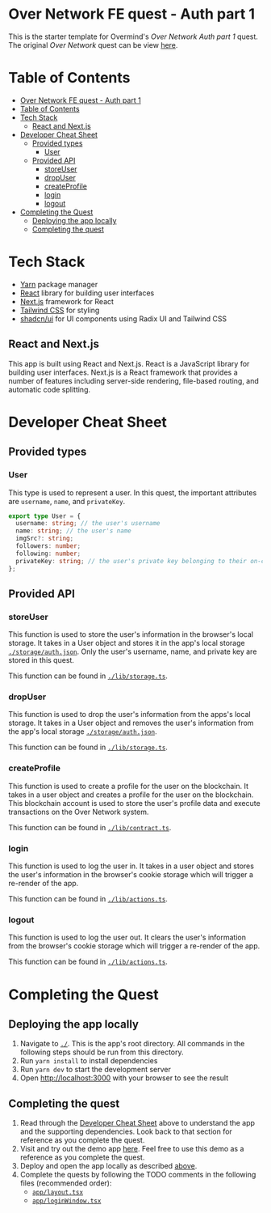 # Over Network FE quest - Auth part 1

This is the starter template for Overmind's *Over Network Auth part 1* quest. The original *Over Network* quest can be view [here](https://overmind.xyz/quests/over-network).

# Table of Contents

- [Over Network FE quest - Auth part 1](#over-network-fe-quest---auth-part-1)
- [Table of Contents](#table-of-contents)
- [Tech Stack](#tech-stack)
  - [React and Next.js](#react-and-nextjs)
- [Developer Cheat Sheet](#developer-cheat-sheet)
  - [Provided types](#provided-types)
    - [User](#user)
  - [Provided API](#provided-api)
    - [storeUser](#storeuser)
    - [dropUser](#dropuser)
    - [createProfile](#createprofile)
    - [login](#login)
    - [logout](#logout)
- [Completing the Quest](#completing-the-quest)
  - [Deploying the app locally](#deploying-the-app-locally)
  - [Completing the quest](#completing-the-quest-1)

# Tech Stack

- [Yarn](https://yarnpkg.com/) package manager
- [React](https://react.dev/) library for building user interfaces
- [Next.js](https://nextjs.org/) framework for React
- [Tailwind CSS](https://tailwindcss.com/) for styling
- [shadcn/ui](https://ui.shadcn.com/) for UI components using Radix UI and Tailwind CSS

## React and Next.js
This app is built using React and Next.js. React is a JavaScript library for building user interfaces. Next.js is a React framework that provides a number of features including server-side rendering, file-based routing, and automatic code splitting.

# Developer Cheat Sheet

## Provided types

### User
This type is used to represent a user. In this quest, the important attributes are `username`, `name`, and `privateKey`.

```typescript
export type User = {
  username: string; // the user's username
  name: string; // the user's name
  imgSrc?: string;
  followers: number;
  following: number;
  privateKey: string; // the user's private key belonging to their on-chain account. Use to execute transactions on the Over Network system
};
```

## Provided API

### storeUser
This function is used to store the user's information in the browser's local storage. It takes in a User object and stores it in the app's local storage [`./storage/auth.json`](./storage/auth.json).
Only the user's username, name, and private key are stored in this quest.

This function can be found in [`./lib/storage.ts`](./lib/storage.ts).

### dropUser
This function is used to drop the user's information from the apps's local storage. It takes in a User object and removes the user's information from the app's local storage [`./storage/auth.json`](./storage/auth.json).

This function can be found in [`./lib/storage.ts`](./lib/storage.ts).

### createProfile
This function is used to create a profile for the user on the blockchain. It takes in a user object and creates a profile for the user on the blockchain. This blockchain account is used to store the user's profile data and execute transactions on the Over Network system.

This function can be found in [`./lib/contract.ts`](./lib/contract.ts).

### login
This function is used to log the user in. It takes in a user object and stores the user's information in the browser's cookie storage which will trigger a re-render of the app.

This function can be found in [`./lib/actions.ts`](./lib/actions.ts).

### logout
This function is used to log the user out. It clears the user's information from the browser's cookie storage which will trigger a re-render of the app.

This function can be found in [`./lib/actions.ts`](./lib/actions.ts).

# Completing the Quest
## Deploying the app locally

  1. Navigate to [`./`](./). This is the app's root directory. All commands in the following steps should be run from this directory.
  2. Run `yarn install` to install dependencies
  3. Run `yarn dev` to start the development server
  4. Open [http://localhost:3000](http://localhost:3000) with your browser to see the result

## Completing the quest

  1. Read through the [Developer Cheat Sheet](#developer-cheat-sheet) above to understand the app and the supporting dependencies. Look back to that section for reference as you complete the quest.
  2. Visit and try out the demo app [here](https://network.overmind.xyz/). Feel free to use this demo as a reference as you complete the quest.
  3. Deploy and open the app locally as described [above](#deploying-the-app-locally).
  4. Complete the quests by following the TODO comments in the following files (recommended order):
       - [`app/layout.tsx`](./layout.tsx)
       - [`app/loginWindow.tsx`](./loginWindow.tsx)